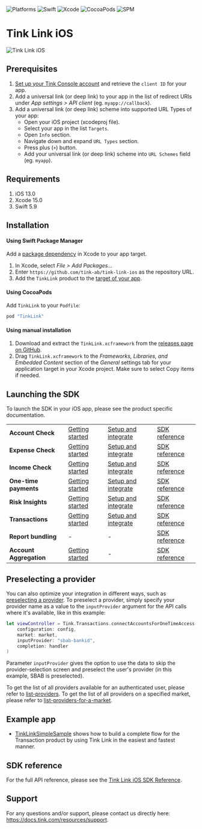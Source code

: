 ![Platforms](https://img.shields.io/badge/Platforms-iOS_13_14_15_16_17-brightgreen)
![Swift](https://img.shields.io/badge/Swift-5.9-blue)
![Xcode](https://img.shields.io/badge/Xcode-15-yellowgreen)
![CocoaPods](https://img.shields.io/cocoapods/v/TinkLink.svg)
![SPM](https://img.shields.io/badge/SPM-compatible-orange)

# Tink Link iOS

![Tink Link iOS](https://github.com/tink-ab/tink-link-ios/assets/3734694/6d579562-14ec-4e89-a5d0-55b7ee0abb8a)


## Prerequisites

1. [Set up your Tink Console account](https://docs.tink.com/resources/console/set-up-your-tink-account) and retrieve the `client ID` for your app.
2. Add a universal link (or deep link) to your app in the list of redirect URIs under _App settings > API client_ (eg. `myapp://callback`).
3. Add a universal link (or deep link) scheme into supported URL Types of your app:
    * Open your iOS project (xcodeproj file).
    * Select your app in the list `Targets`.
    * Open `Info` section.
    * Navigate down and expand `URL Types` section.
    * Press plus (`+`) button.
    * Add your universal link (or deep link) scheme into `URL Schemes` field (eg. `myapp`).

## Requirements

1. iOS 13.0
2. Xcode 15.0
3. Swift 5.9

## Installation

#### Using Swift Package Manager

Add a [package dependency](https://help.apple.com/xcode/mac/current/#/devb83d64851) in Xcode to your app target.

1. In Xcode, select _File > Add Packages..._
2. Enter `https://github.com/tink-ab/tink-link-ios` as the repository URL.
3. Add the `TinkLink` product to the [target of your app](https://developer.apple.com/documentation/xcode/adding-package-dependencies-to-your-app).

#### Using CocoaPods

Add `TinkLink` to your `Podfile`:

```ruby
pod "TinkLink"
```

#### Using manual installation

1. Download and extract the `TinkLink.xcframework` from the [releases page on GitHub](https://github.com/tink-ab/tink-link-ios/releases).
2. Drag `TinkLink.xcframework` to the _Frameworks, Libraries, and Embedded Content_ section of the _General_ settings tab for your application target in your Xcode project. Make sure to select Copy items if needed.

## Launching the SDK

To launch the SDK in your iOS app, please see the product specific documentation.

|                       |                                                                                                                    |                                                                                                                                           |                                                                                                   |
| --------------------- | ------------------------------------------------------------------------------------------------------------------ | ----------------------------------------------------------------------------------------------------------------------------------------- | ------------------------------------------------------------------------------------------------- |
| **Account Check**     | [Getting started](https://docs.tink.com/resources/account-check/verify-your-first-account)                         | [Setup and integrate](https://docs.tink.com/resources/account-check/setup-and-integrate-account-check#tink-link-for-ios)                  | [SDK reference](https://tink-ab.github.io/tink-link-ios/documentation/tinklink/tink/accountcheck) |
| **Expense Check**     | [Getting started](https://docs.tink.com/resources/expense-check/fetch-your-first-expense-check-report)             | [Setup and integrate](https://docs.tink.com/resources/expense-check/setup-and-integrate-expense-check#tink-link-for-ios)                  | [SDK reference](https://tink-ab.github.io/tink-link-ios/documentation/tinklink/tink/expensecheck) |
| **Income Check**      | [Getting started](https://docs.tink.com/resources/income-check/fetch-your-first-income-check-report)               | [Setup and integrate](https://docs.tink.com/resources/income-check/setup-and-integrate-income-check#tink-link-for-ios)                    | [SDK reference](https://tink-ab.github.io/tink-link-ios/documentation/tinklink/tink/incomecheck)  |
| **One-time payments** | [Getting started](https://docs.tink.com/resources/payments/one-time-payments/initiate-your-first-one-time-payment) | [Setup and integrate](https://docs.tink.com/resources/payments/one-time-payments/setup-and-integrate-one-time-payments#tink-link-for-ios) | [SDK reference](https://tink-ab.github.io/tink-link-ios/documentation/tinklink/tink/payments)     |
| **Risk Insights**     | [Getting started](https://docs.tink.com/resources/risk-insights/fetch-your-first-risk-insights-report)             | [Setup and integrate](https://docs.tink.com/resources/risk-insights/setup-and-integrate-risk-insights#tink-link-for-ios)                  | [SDK reference](https://tink-ab.github.io/tink-link-ios/documentation/tinklink/tink/riskinsights) |
| **Transactions**      | [Getting started](https://docs.tink.com/resources/transactions/connect-to-a-bank-account)                          | [Setup and integrate](https://docs.tink.com/resources/transactions/setup-and-integrate-transactions#tink-link-for-ios)                    | [SDK reference](https://tink-ab.github.io/tink-link-ios/documentation/tinklink/tink/transactions) |
| **Report bundling**   | -                                                                                                                  | -                                                                                                                                         | [SDK reference](https://tink-ab.github.io/tink-link-ios/documentation/tinklink/tink/reports)      |
| **Account Aggregation** | [Getting started](https://docs.tink.com/resources/aggregation) | - | [SDK reference](https://tink-ab.github.io/tink-link-ios/documentation/tinklink/tink/accountaggregation) |

## Preselecting a provider

You can also optimize your integration in different ways, such as [preselecting a provider](https://docs.tink.com/resources/account-check/optimize-your-account-check-integration#preselecting-a-bank). To preselect a provider, simply specify your provider name as a value to the `inputProvider` argument for the API calls where it's available, like in this example:

```swift
let viewController = Tink.Transactions.connectAccountsForOneTimeAccess(
    configuration: config,
    market: market,
    inputProvider: "sbab-bankid",
    completion: handler
)
```

Parameter `inputProvider` gives the option to use the data to skip the provider-selection screen and preselect the user's provider (in this example, SBAB is preselected).

To get the list of all providers available for an authenticated user, please refer to [list-providers](https://docs.tink.com/api#connectivity/provider/list-provider-identifiers). To get the list of all providers on a specified market, please refer to [list-providers-for-a-market](https://docs.tink.com/api#connectivity/provider/list-providers-for-a-market).

## Example app

- [TinkLinkSimpleSample](Samples/TinkLinkSimpleSample) shows how to build a complete flow for the Transaction product by using Tink Link in the easiest and fastest manner.

## SDK reference

For the full API reference, please see the [Tink Link iOS SDK Reference](https://tink-ab.github.io/tink-link-ios/documentation/tinklink/).

## Support

For any questions and/or support, please contact us directly here: https://docs.tink.com/resources/support.
